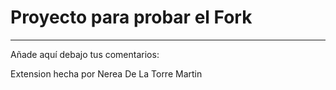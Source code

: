 # Proyecto para probar el Fork

----
Añade aquí debajo tus comentarios:

<!-- A partir de aquí (esta línea no se muestra) -->
   Extension hecha por Nerea De La Torre Martin
